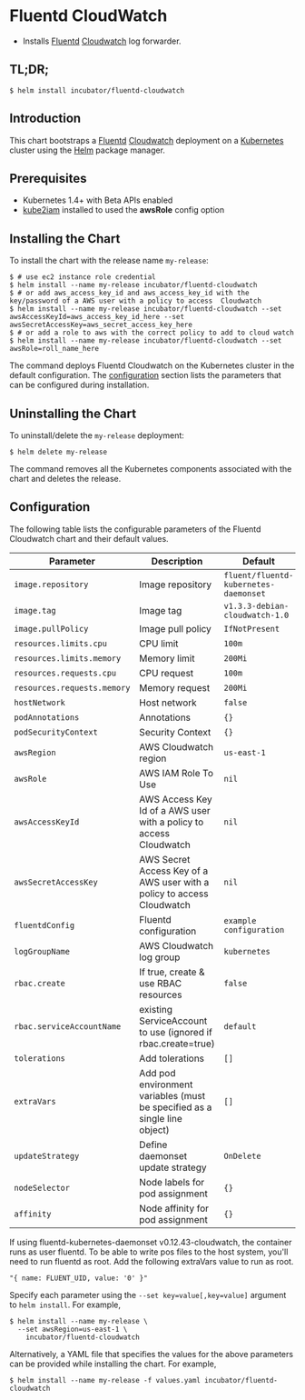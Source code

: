 # Fluentd CloudWatch

* Installs [Fluentd](https://www.fluentd.org/) [Cloudwatch](https://aws.amazon.com/cloudwatch/) log forwarder.

## TL;DR;

```console
$ helm install incubator/fluentd-cloudwatch
```

## Introduction

This chart bootstraps a [Fluentd](https://www.fluentd.org/) [Cloudwatch](https://aws.amazon.com/cloudwatch/) deployment on a [Kubernetes](http://kubernetes.io) cluster using the [Helm](https://helm.sh) package manager.

## Prerequisites

- Kubernetes 1.4+ with Beta APIs enabled
- [kube2iam](../../stable/kube2iam) installed to used the **awsRole** config option

## Installing the Chart

To install the chart with the release name `my-release`:

```console
$ # use ec2 instance role credential
$ helm install --name my-release incubator/fluentd-cloudwatch
$ # or add aws_access_key_id and aws_access_key_id with the key/password of a AWS user with a policy to access  Cloudwatch
$ helm install --name my-release incubator/fluentd-cloudwatch --set awsAccessKeyId=aws_access_key_id_here --set awsSecretAccessKey=aws_secret_access_key_here
$ # or add a role to aws with the correct policy to add to cloud watch
$ helm install --name my-release incubator/fluentd-cloudwatch --set awsRole=roll_name_here
```

The command deploys Fluentd Cloudwatch on the Kubernetes cluster in the default configuration. The [configuration](#configuration) section lists the parameters that can be configured during installation.

## Uninstalling the Chart

To uninstall/delete the `my-release` deployment:

```console
$ helm delete my-release
```

The command removes all the Kubernetes components associated with the chart and deletes the release.

## Configuration

The following table lists the configurable parameters of the Fluentd Cloudwatch chart and their default values.

| Parameter                          | Description                                                               | Default                               |
| ---------------------------- | ------------------------------------------------------------------------- | --------------------------------------|
| `image.repository`           | Image repository                                                          | `fluent/fluentd-kubernetes-daemonset` |
| `image.tag`                  | Image tag                                                                 | `v1.3.3-debian-cloudwatch-1.0`        |
| `image.pullPolicy`           | Image pull policy                                                         | `IfNotPresent`                        |
| `resources.limits.cpu`       | CPU limit                                                                 | `100m`                                |
| `resources.limits.memory`    | Memory limit                                                              | `200Mi`                               |
| `resources.requests.cpu`     | CPU request                                                               | `100m`                                |
| `resources.requests.memory`  | Memory request                                                            | `200Mi`                               |
| `hostNetwork`                | Host network                                                              | `false`                               |
| `podAnnotations`             | Annotations                                                               | `{}`                                  |
| `podSecurityContext`         | Security Context                                                          | `{}`                                  |
| `awsRegion`                  | AWS Cloudwatch region                                                     | `us-east-1`                           |
| `awsRole`                    | AWS IAM Role To Use                                                       | `nil`                                 |
| `awsAccessKeyId`             | AWS Access Key Id of a AWS user with a policy to access Cloudwatch        | `nil`                                 |
| `awsSecretAccessKey`         | AWS Secret Access Key of a AWS user with a policy to access Cloudwatch    | `nil`                                 |
| `fluentdConfig`              | Fluentd configuration                                                     | `example configuration`               |
| `logGroupName`               | AWS Cloudwatch log group                                                  | `kubernetes`                          |
| `rbac.create`                | If true, create & use RBAC resources                                      | `false`                               |
| `rbac.serviceAccountName`    | existing ServiceAccount to use (ignored if rbac.create=true)              | `default`                             |
| `tolerations`                | Add tolerations                                                           | `[]`                                  |
| `extraVars`                  | Add pod environment variables (must be specified as a single line object) | `[]`                                  |
| `updateStrategy`             | Define daemonset update strategy                                          | `OnDelete`                            |
| `nodeSelector`               | Node labels for pod assignment                                            | `{}`                                  |
| `affinity`                   | Node affinity for pod assignment                                          | `{}`                                  |

If using fluentd-kubernetes-daemonset v0.12.43-cloudwatch, the container runs as user fluentd. To be able to write pos files to the host system, you'll need to run fluentd as root. Add the following extraVars value to run as root.

```code
"{ name: FLUENT_UID, value: '0' }"
```

Specify each parameter using the `--set key=value[,key=value]` argument to `helm install`. For example,

```console
$ helm install --name my-release \
  --set awsRegion=us-east-1 \
    incubator/fluentd-cloudwatch
```

Alternatively, a YAML file that specifies the values for the above parameters can be provided while installing the chart. For example,

```console
$ helm install --name my-release -f values.yaml incubator/fluentd-cloudwatch
```
